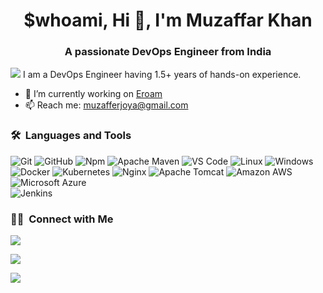 <h1 align="center">$whoami, Hi 👋, I'm Muzaffar Khan</h1>
<h3 align="center">A passionate DevOps Engineer from India</h3>

![](https://muzaffar.tk)
I am a DevOps Engineer having 1.5+ years of hands-on experience.

- 🔭 I’m currently working on [Eroam](https://eroam.com/)
- 📫 Reach me: muzafferjoya@gmail.com

### 🛠 &nbsp;Languages and Tools


![Git](https://img.shields.io/badge/-Git-%23F05032?style=for-the-badge&logo=git&logoColor=%23ffffff)
![GitHub](https://img.shields.io/badge/-GitHub-181717?style=for-the-badge&logo=github)
![Npm](https://img.shields.io/badge/-npm-CB3837?style=for-the-badge&logo=npm)
![Apache Maven](https://img.shields.io/badge/-apache%20maven-C71A36?style=for-the-badge&logo=apache%20maven) 
![VS Code](http://img.shields.io/badge/-VS%20Code-007ACC?style=for-the-badge&logo=visual-studio-code&logoColor=ffffff)
![Linux](http://img.shields.io/badge/-Linux-0078D6?style=for-the-badge&logo=linux&logoColor=ffffff)
![Windows](https://img.shields.io/badge/-Windows-0078D6?style=for-the-badge&logo=Windows&logoColor=ffffff)
<br/>
![Docker](https://img.shields.io/badge/-Docker-2496ED?style=for-the-badge&logo=docker&logoColor=ffffff)
![Kubernetes](https://img.shields.io/badge/-Kubernetes-326CE5?style=for-the-badge&logo=Kubernetes&logoColor=ffffff)
![Nginx](https://img.shields.io/badge/-Nginx-009639?style=for-the-badge&logo=Nginx&logoColor=ffffff)
![Apache Tomcat](https://img.shields.io/badge/-Apache%20Tomcat-F8DC75?style=for-the-badge&logo=Apache%20Tomcat&logoColor=ffffff)
![Amazon AWS](https://img.shields.io/badge/-Amazon%20AWS-232F3E?style=for-the-badge&logo=amazon%20aws&logoColor=white)
![Microsoft Azure](https://img.shields.io/badge/-microsoft%20azure-0078D4?style=for-the-badge&logo=microsoft%20azure)
<br/>
![Jenkins](https://img.shields.io/badge/-Jenkins-D24939?style=for-the-badge&logo=Jenkins&logoColor=ffffff)

### 🤝🏻 &nbsp;Connect with Me



<a href="https://linkedin.com/in/muzaffarjoya"><img src="https://img.shields.io/badge/-Linkedin-0A66C2?style=for-the-badge&logo=Linkedin&logoColor=ffffff"/></a>

<a href="https://www.youtube.com/channel/UCbmYwoW7ZUzS2DgtUN5pzcg"><img src="https://img.shields.io/badge/-YouTube-FF0000?style=for-the-badge&logo=YouTube&logoColor=ffffff"/></a>

<a href="https://t.me/joinchat/r3wVP-rWhxNjODdl"><img src="https://img.shields.io/badge/-Telegram-26A5E4?style=for-the-badge&logo=Telegram&logoColor=ffffff"/></a>
